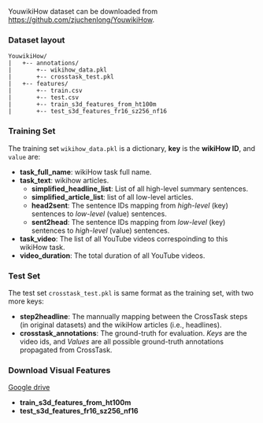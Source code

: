 YouwikiHow dataset can be downloaded from https://github.com/zjuchenlong/YouwikiHow.


### Dataset layout
```
YouwikiHow/
|   +-- annotations/
|       +-- wikihow_data.pkl
|       +-- crosstask_test.pkl
|   +-- features/
|       +-- train.csv
|       +-- test.csv
|       +-- train_s3d_features_from_ht100m
|       +-- test_s3d_features_fr16_sz256_nf16
```

### Training Set
The training set `wikihow_data.pkl` is a dictionary, **key** is the **wikiHow ID**, and `value` are:

- **task_full_name**: wikiHow task full name.
- **task_text**: wikihow articles. 
    - **simplified_headline_list**: List of all high-level summary sentences.
    - **simplified_article_list**:  list of all low-level articles.
    - **head2sent**: The sentence IDs mapping from *high-level* (key) sentences to *low-level* (value) sentences.
    - **sent2head**: The sentence IDs mapping from *low-level* (key) sentences to *high-level* (value) sentences.
- **task_video**: The list of all YouTube videos correspoinding to this wikiHow task.
- **video_duration**: The total duration of all YouTube videos.

### Test Set
The test set `crosstask_test.pkl` is same format as the training set, with two more keys:
- **step2headline**: The mannually mapping between the CrossTask steps (in original datasets) and the wikiHow articles (i.e., headlines).
- **crosstask_annotations**: The ground-truth for evaluation. *Keys* are the video ids, and *Values* are all possible ground-truth annotations propagated from CrossTask.

### Download Visual Features
[Google drive](https://drive.google.com/drive/folders/1Ril5qUilNGw8gBvCCjhnJo9SqetrKT_K?usp=sharing)
- **train_s3d_features_from_ht100m**
- **test_s3d_features_fr16_sz256_nf16** 
